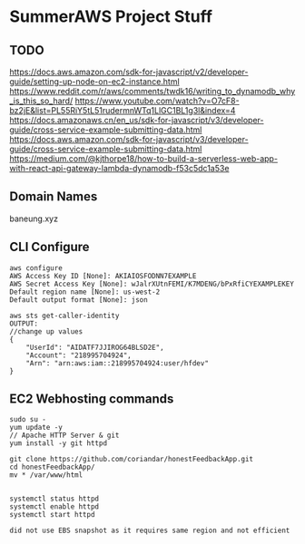 # SummerAWS Project Stuff

## TODO
https://docs.aws.amazon.com/sdk-for-javascript/v2/developer-guide/setting-up-node-on-ec2-instance.html
https://www.reddit.com/r/aws/comments/twdk16/writing_to_dynamodb_why_is_this_so_hard/
https://www.youtube.com/watch?v=O7cF8-bz2jE&list=PL55RiY5tL51rudermnWTq1LlGC1BL1g3l&index=4
https://docs.amazonaws.cn/en_us/sdk-for-javascript/v3/developer-guide/cross-service-example-submitting-data.html
https://docs.aws.amazon.com/sdk-for-javascript/v3/developer-guide/cross-service-example-submitting-data.html
https://medium.com/@kjthorpe18/how-to-build-a-serverless-web-app-with-react-api-gateway-lambda-dynamodb-f53c5dc1a53e

## Domain Names
baneung.xyz

## CLI Configure
    aws configure
    AWS Access Key ID [None]: AKIAIOSFODNN7EXAMPLE
    AWS Secret Access Key [None]: wJalrXUtnFEMI/K7MDENG/bPxRfiCYEXAMPLEKEY
    Default region name [None]: us-west-2
    Default output format [None]: json

    aws sts get-caller-identity
    OUTPUT: 
    //change up values
    {
        "UserId": "AIDATF7JJIROG64BLSD2E",
        "Account": "218995704924",
        "Arn": "arn:aws:iam::218995704924:user/hfdev"
    }

## EC2 Webhosting commands
    sudo su -
    yum update -y
    // Apache HTTP Server & git
    yum install -y git httpd

    git clone https://github.com/coriandar/honestFeedbackApp.git
    cd honestFeedbackApp/
    mv * /var/www/html


    systemctl status httpd
    systemctl enable httpd
    systemctl start httpd

    did not use EBS snapshot as it requires same region and not efficient
